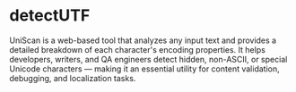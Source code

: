 # detectUTF
UniScan is a web-based tool that analyzes any input text and provides a detailed breakdown of each character's encoding properties. It helps developers, writers, and QA engineers detect hidden, non-ASCII, or special Unicode characters — making it an essential utility for content validation, debugging, and localization tasks.

